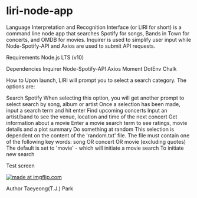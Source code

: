 # liri-node-app

Language Interpretation and Recognition Interface (or LIRI for short) is a command line node app that searches Spotify for songs, Bands in Town for concerts, and OMDB for movies. Inquirer is used to simplify user input while Node-Spotify-API and Axios are used to submit API requests.

Requirements
  Node.js LTS (v10)


Dependencies
  Inquirer
  Node-Spotify-API
  Axios
  Moment
  DotEnv
  Chalk

How to
Upon launch, LIRI will prompt you to select a search category. The options are:

Search Spotify
When selecting this option, you will get another prompt to select search by song, album or artist
Once a selection has been made, input a search term and hit enter
Find upcoming concerts
Input an artist/band to see the venue, location and time of the next concert
Get information about a movie
Enter a movie search term to see ratings, movie details and a plot summary
Do something at random
This selection is dependent on the content of the 'random.txt' file. The file must contain one of the following key words:
song OR concert OR movie (excluding quotes)
The default is set to 'movie' - which will initiate a movie search
To initiate new search  

Test screen

<a href="https://imgflip.com/gif/38lf6f"><img src="https://i.imgflip.com/38lf6f.gif" title="made at imgflip.com"/></a>

Author
Taeyeong(T.J.) Park
